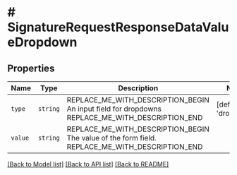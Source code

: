# # SignatureRequestResponseDataValueDropdown



## Properties

Name | Type | Description | Notes
------------ | ------------- | ------------- | -------------
| `type` | ```string``` | REPLACE_ME_WITH_DESCRIPTION_BEGIN An input field for dropdowns REPLACE_ME_WITH_DESCRIPTION_END |  [default to 'dropdown'] |
| `value` | ```string``` | REPLACE_ME_WITH_DESCRIPTION_BEGIN The value of the form field. REPLACE_ME_WITH_DESCRIPTION_END |  |

[[Back to Model list]](../../README.md#models) [[Back to API list]](../../README.md#endpoints) [[Back to README]](../../README.md)
